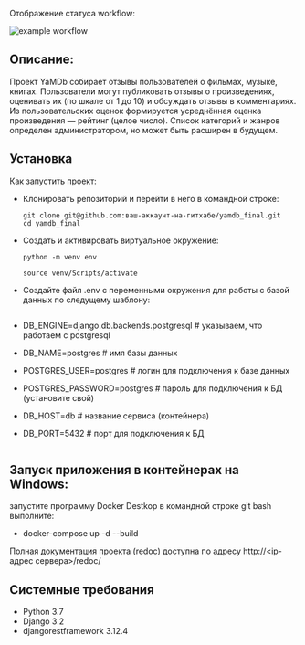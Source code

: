 Отображение статуса workflow:

![example workflow](https://github.com/RustamM2022/yamdb_final/actions/workflows/yamdb_worklow.yml/badge.svg)

## Описание:
Проект YaMDb собирает отзывы пользователей о фильмах, музыке, книгах. Пользователи могут публиковать отзывы о произведениях, оценивать их (по шкале от 1 до 10) и обсуждать отзывы в комментариях. Из пользовательских оценок формируется усреднённая оценка произведения — рейтинг (целое число). Список категорий и жанров определен администратором, но может быть расширен в будущем.

## Установка
Как запустить проект:
 - Клонировать репозиторий и перейти в него в командной строке:
   
    ```
    git clone git@github.com:ваш-аккаунт-на-гитхабе/yamdb_final.git
    cd yamdb_final
    ```

* Cоздать и активировать виртуальное окружение:

   ```
   python -m venv env

   source venv/Scripts/activate
   ```

- Создайте файл .env с переменными окружения для работы с базой данных по следущему шаблону:

  ```
- DB_ENGINE=django.db.backends.postgresql # указываем, что работаем с postgresql
- DB_NAME=postgres # имя базы данных
- POSTGRES_USER=postgres # логин для подключения к базе данных
- POSTGRES_PASSWORD=postgres # пароль для подключения к БД (установите свой)
- DB_HOST=db # название сервиса (контейнера)
- DB_PORT=5432 # порт для подключения к БД
  ```

## Запуск приложения в контейнерах на Windows:
запустите программу Docker Destkop
в командной строке git bash выполните: 
- docker-compose up -d --build


Полная документация проекта (redoc) доступна по адресу http://<ip-адрес сервера>/redoc/

## Системные требования
- Python 3.7
- Django 3.2
- djangorestframework 3.12.4
